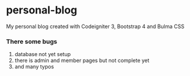 # personal-blog
My personal blog created with Codeigniter 3, Bootstrap 4 and Bulma CSS
### There some bugs
1. database not yet setup
2. there is admin and member pages but not complete yet
3. and many typos
